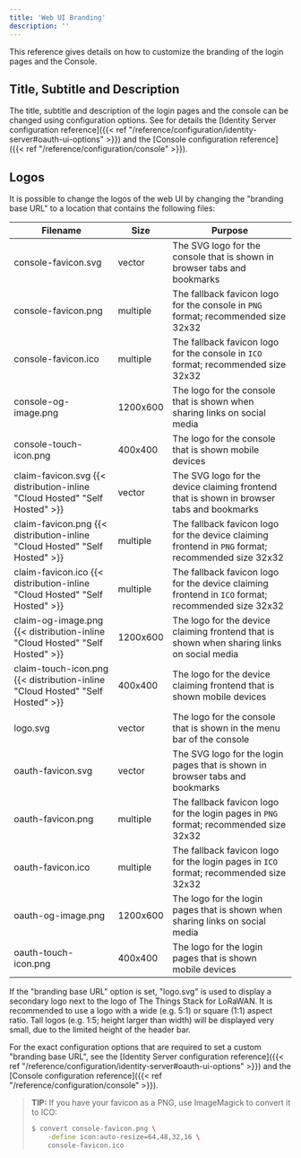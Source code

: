 ```yaml
---
title: 'Web UI Branding'
description: ''
---
```


This reference gives details on how to customize the branding of the login pages and the Console.

<!--more-->

## Title, Subtitle and Description

The title, subtitle and description of the login pages and the console can be changed using configuration options. See for details the [Identity Server configuration reference]({{< ref "/reference/configuration/identity-server#oauth-ui-options" >}}) and the [Console configuration reference]({{< ref "/reference/configuration/console" >}}).

## Logos

It is possible to change the logos of the web UI by changing the "branding base URL" to a location that contains the following files:

| **Filename**           | **Size** | **Purpose** |
| ---------------------- | -------- | ----------- |
| console-favicon.svg    | vector   | The SVG logo for the console that is shown in browser tabs and bookmarks |
| console-favicon.png    | multiple | The fallback favicon logo for the console in `PNG` format; recommended size 32x32 |
| console-favicon.ico    | multiple | The fallback favicon logo for the console in `ICO` format; recommended size 32x32 |
| console-og-image.png   | 1200x600 | The logo for the console that is shown when sharing links on social media |
| console-touch-icon.png | 400x400  | The logo for the console that is shown mobile devices |
| claim-favicon.svg {{< distribution-inline "Cloud Hosted" "Self Hosted" >}}     | vector   | The SVG logo for the device claiming frontend that is shown in browser tabs and bookmarks |
| claim-favicon.png {{< distribution-inline "Cloud Hosted" "Self Hosted" >}}     | multiple | The fallback favicon logo for the device claiming frontend in `PNG` format; recommended size 32x32 |
| claim-favicon.ico {{< distribution-inline "Cloud Hosted" "Self Hosted" >}}     | multiple | The fallback favicon logo for the device claiming frontend in `ICO` format; recommended size 32x32 |
| claim-og-image.png {{< distribution-inline "Cloud Hosted" "Self Hosted" >}}    | 1200x600 | The logo for the device claiming frontend that is shown when sharing links on social media |
| claim-touch-icon.png {{< distribution-inline "Cloud Hosted" "Self Hosted" >}}  | 400x400  | The logo for the device claiming frontend that is shown mobile devices |
| logo.svg               | vector   | The logo for the console that is shown in the menu bar of the console |
| oauth-favicon.svg      | vector   | The SVG logo for the login pages that is shown in browser tabs and bookmarks |
| oauth-favicon.png      | multiple | The fallback favicon logo for the login pages in `PNG` format; recommended size 32x32 |
| oauth-favicon.ico      | multiple | The fallback favicon logo for the login pages in `ICO` format; recommended size 32x32 |
| oauth-og-image.png     | 1200x600 | The logo for the login pages that is shown when sharing links on social media |
| oauth-touch-icon.png   | 400x400  | The logo for the login pages that is shown mobile devices |

If the "branding base URL" option is set, "logo.svg" is used to display a secondary logo next to the logo of The Things Stack for LoRaWAN. It is recommended to use a logo with a wide (e.g. 5:1) or square (1:1) aspect ratio. Tall logos (e.g. 1:5; height larger than width) will be displayed very small, due to the limited height of the header bar.

For the exact configuration options that are required to set a custom "branding base URL", see the [Identity Server configuration reference]({{< ref "/reference/configuration/identity-server#oauth-ui-options" >}}) and the [Console configuration reference]({{< ref "/reference/configuration/console" >}}).

> **TIP:** If you have your favicon as a PNG, use ImageMagick to convert it to ICO:
> 
> ```bash
> $ convert console-favicon.png \
>     -define icon:auto-resize=64,48,32,16 \
>     console-favicon.ico
> ```
